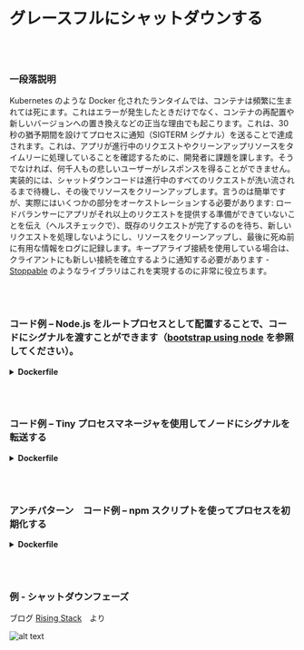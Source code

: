 # グレースフルにシャットダウンする

<br/><br/>

### 一段落説明

Kubernetes のような Docker 化されたランタイムでは、コンテナは頻繁に生まれては死にます。これはエラーが発生したときだけでなく、コンテナの再配置や新しいバージョンへの置き換えなどの正当な理由でも起こります。これは、30秒の猶予期間を設けてプロセスに通知（SIGTERM シグナル）を送ることで達成されます。これは、アプリが進行中のリクエストやクリーンアップリソースをタイムリーに処理していることを確認するために、開発者に課題を課します。そうでなければ、何千人もの悲しいユーザーがレスポンスを得ることができません。実装的には、シャットダウンコードは進行中のすべてのリクエストが洗い流されるまで待機し、その後でリソースをクリーンアップします。言うのは簡単ですが、実際にはいくつかの部分をオーケストレーションする必要があります: ロードバランサーにアプリがそれ以上のリクエストを提供する準備ができていないことを伝え（ヘルスチェックで）、既存のリクエストが完了するのを待ち、新しいリクエストを処理しないようにし、リソースをクリーンアップし、最後に死ぬ前に有用な情報をログに記録します。キープアライブ接続を使用している場合は、クライアントにも新しい接続を確立するように通知する必要があります - [Stoppable](https://github.com/hunterloftis/stoppable) のようなライブラリはこれを実現するのに非常に役立ちます。

<br/><br/>


### コード例 – Node.js をルートプロセスとして配置することで、コードにシグナルを渡すことができます（[bootstrap using node](./sections/docker/bootstrap-using-node.japanese.md) を参照してください）。

<details>

<summary><strong>Dockerfile</strong></summary>

```dockerfile
FROM node:12-slim

# ビルドロジックはここ

CMD ["node", "index.js"]
#この行は Node.js をルートプロセス(PID1)にします。

```

</details>

<br/><br/>

### コード例 – Tiny プロセスマネージャを使用してノードにシグナルを転送する

<details>

<summary><strong>Dockerfile</strong></summary>

```dockerfile
FROM node:12-slim

# ビルドロジックはここ

ENV TINI_VERSION v0.19.0
ADD https://github.com/krallin/tini/releases/download/${TINI_VERSION}/tini /tini
RUN chmod +x /tini
ENTRYPOINT ["/tini", "--"]

CMD ["node", "index.js"]
#これで Node は PID1 として動作する TINI のサブプロセスを実行します。

```

</details>

<br/><br/>

### アンチパターン　コード例 – npm スクリプトを使ってプロセスを初期化する

<details>

<summary><strong>Dockerfile</strong></summary>

```dockerfile
FROM node:12-slim

# ビルドロジックはここ

CMD ["npm", "start"]
#これで、Node は npm のサブプロセスを実行してシグナルを受信しなくなりました。

```

</details>

<br/><br/>

### 例 - シャットダウンフェーズ

ブログ [Rising Stack](https://blog.risingstack.com/graceful-shutdown-node-js-kubernetes/)　より

![alt text](./assets/images/Kubernetes-graceful-shutdown-flowchart.png)
